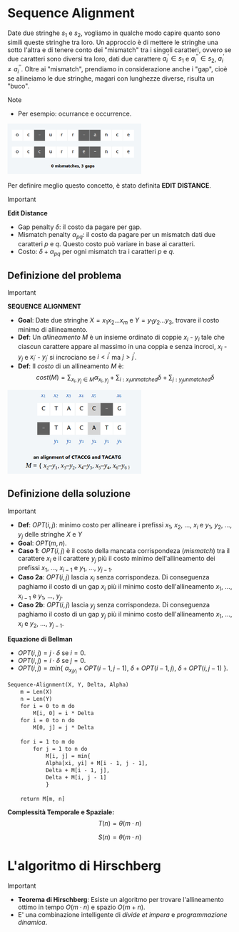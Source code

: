 # Sequence Alignment

Date due stringhe $s_{1}$ e $s_{2}$, vogliamo in qualche modo capire quanto sono simili queste stringhe tra loro. Un approccio è di mettere le stringhe una sotto l'altra e di tenere conto dei "mismatch" tra i singoli caratteri, ovvero se due caratteri sono diversi tra loro, dati due carattere $a_{i}^{'} \in s_{1}$ e $a_{i}^{''} \in s_{2}$, $a_{i}^{'} \neq a_{i}^{''}$. Oltre ai "mismatch", prendiamo in considerazione anche i "gap", cioè se allineiamo le due stringhe, magari con lunghezze diverse, risulta un "buco".

> [!NOTE]
> - Per esempio: ocurrance e occurrence.

<img src="img/seqAl/misgapex.png" width="300" />

Per definire meglio questo concetto, è stato definita **EDIT DISTANCE**.
> [!IMPORTANT]
> **Edit Distance**  
> - Gap penalty $\delta$: il costo da pagare per gap.
> - Mismatch penalty $\alpha_{pq}$: il costo da pagare per un mismatch dati due caratteri $p$ e $q$. Questo costo può variare in base ai caratteri.
> - Costo: $\delta + \alpha_{pq}$ per ogni mismatch tra i caratteri $p$ e $q$.

## Definizione del problema

> [!IMPORTANT]
> **SEQUENCE ALIGNMENT**
> - **Goal**: Date due stringhe $X = x_{1}x_{2}...x_{m}$ e $Y = y_{1}y_{2}...y_{3}$, trovare il costo minimo di allineamento.
> - **Def**: Un *allineamento* $M$ è un insieme ordinato di coppie $x_{i}$ - $y_{i}$ tale che ciascun carattere appare al massimo in una coppia e senza incroci, $x_{i}$ - $y_{j}$ e $x_{i^{'}}$ - $y_{j^{'}}$ si incrociano se $i < i^{'}$ ma $j > j^{'}$.
> - **Def**: Il *costo* di un allineamento $M$ è:  
$$cost(M)
=
\sum_{x_{i}, y_{j}\in M}{\alpha_{x_{i}, y_{j}}} + 
\sum_{i: x_{i} unmatched}{\delta} + 
\sum_{j: y_{j} unmatched}{\delta} 
$$

<img src="img/seqAl/allineamento.png" width="300" />

## Definizione della soluzione

> [!IMPORTANT]
> - **Def**: $OPT(i, j)$: minimo costo per allineare i prefissi $x_{1}$, $x_{2}$, ..., $x_{i}$ e $y_{1}$, $y_{2}$, ..., $y_{j}$ delle stringhe $X$ e $Y$
> - **Goal**: $OPT(m, n)$.
> - **Caso 1**: $OPT(i, j)$ è il costo della mancata corrispondeza (*mismatch*) tra il carattere $x_{i}$ e il carattere $y_{j}$ più il costo minimo dell'allineamento dei prefissi $x_{1}$, ..., $x_{i - 1}$ e $y_{1}$, ..., $y_{j - 1}$.
> - **Caso 2a**: $OPT(i, j)$ lascia $x_{i}$ senza corrispondeza. Di conseguenza paghiamo il costo di un gap $x_{i}$ più il minimo costo dell'allineamento $x_{1}$, ..., $x_{i - 1}$ e $y_{1}$, ..., $y_{j}$.
> - **Caso 2b**: $OPT(i, j)$ lascia $y_{j}$ senza corrispondeza. Di conseguenza paghiamo il costo di un gap $y_{j}$ più il minimo costo dell'allineamento $x_{1}$, ..., $x_{i}$ e $y_{2}$, ..., $y_{j - 1}$.

**Equazione di Bellman**

- $OPT(i, j) = j \cdot \delta$ se $i = 0$. 
- $OPT(i, j) = i \cdot \delta$ se $j = 0$. 
- $OPT(i, j) = min${ $\alpha_{x_{i}y_{i}} + OPT(i - 1, j - 1)$, $\delta + OPT(i - 1, j)$, $\delta + OPT(i, j - 1)$ }.

```
Sequence-Alignment(X, Y, Delta, Alpha)
    m = Len(X)
    n = Len(Y)
    for i = 0 to m do
        M[i, 0] = i * Delta
    for i = 0 to n do
        M[0, j] = j * Delta

    for i = 1 to m do
        for j = 1 to n do 
            M[i, j] = min{
            Alpha[xi, yi] + M[i - 1, j - 1],
            Delta + M[i - 1, j],
            Delta + M[i, j - 1]
            }

    return M[m, n]
```
**Complessità Temporale e Spaziale:** 
$$T(n) = \theta(m\cdot n)$$

$$S(n) = \theta(m\cdot n)$$

# L'algoritmo di Hirschberg

> [!IMPORTANT]
> - **Teorema di Hirschberg**: Esiste un algoritmo per trovare l'allineamento ottimo in tempo $O(m\cdot n)$ e spazio $O(m + n)$.
> - E' una combinazione intelligente di *divide et impera* e *programmazione dinamica*.


